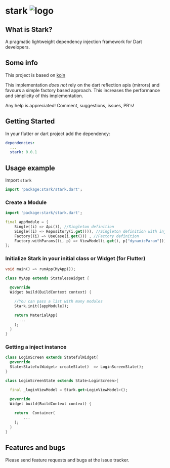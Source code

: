 # stark  ![logo](reator.jpg)

## What is Stark?
A pragmatic lightweight dependency injection framework for Dart developers.

## Some info

This project is based on [koin](https://github.com/InsertKoinIO/koin)

This implementation *does not* rely on the dart reflection apis (mirrors) and favours a simple factory based approach.
This increases the performance and simplicity of this implementation.

Any help is appreciated! Comment, suggestions, issues, PR's!

## Getting Started

In your flutter or dart project add the dependency:

```yml
dependencies:
  ...
  stark: 0.0.1
```

## Usage example

Import `stark`

```dart
import 'package:stark/stark.dart';
```

### Create a Module
```dart
import 'package:stark/stark.dart';

final appModule = {
    Single((i) => Api()), //Singleton definition
    Single((i) => Repository(i.get())), //Singleton definition with injection parameters
    Factory((i) => UseCase(i.get())) , //Factory definition
    Factory.withParams((i, p) => ViewModel(i.get(), p["dynamicParam"])), //Factory definition with dynamic params
};
```

### Initialize Stark in your initial class or Widget (for Flutter)
```dart
void main() => runApp(MyApp());

class MyApp extends StatelessWidget {
  
  @override
  Widget build(BuildContext context) {

    //You can pass a list with many modules
    Stark.init([appModule]);

    return MaterialApp(
      ...
    );
  }
}
```


### Getting a inject instance

```dart
class LoginScreen extends StatefulWidget{
  @override
  State<StatefulWidget> createState()  => LoginScreenState();
}

class LoginScreenState extends State<LoginScreen>{

  final _loginViewModel = Stark.get<LoginViewModel>();

  @override
  Widget build(BuildContext context) {
   
    return  Container(
        ...
    );
  }
}
```

## Features and bugs
Please send feature requests and bugs at the issue tracker.

